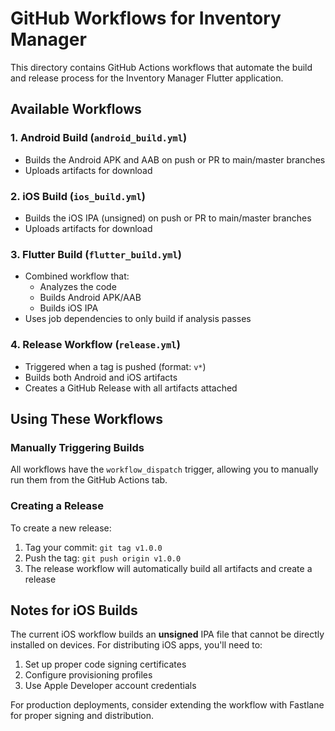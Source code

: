 # GitHub Workflows for Inventory Manager

This directory contains GitHub Actions workflows that automate the build and release process for the Inventory Manager Flutter application.

## Available Workflows

### 1. Android Build (`android_build.yml`)

- Builds the Android APK and AAB on push or PR to main/master branches
- Uploads artifacts for download

### 2. iOS Build (`ios_build.yml`)

- Builds the iOS IPA (unsigned) on push or PR to main/master branches
- Uploads artifacts for download

### 3. Flutter Build (`flutter_build.yml`)

- Combined workflow that:
  - Analyzes the code
  - Builds Android APK/AAB
  - Builds iOS IPA
- Uses job dependencies to only build if analysis passes

### 4. Release Workflow (`release.yml`)

- Triggered when a tag is pushed (format: `v*`)
- Builds both Android and iOS artifacts
- Creates a GitHub Release with all artifacts attached

## Using These Workflows

### Manually Triggering Builds

All workflows have the `workflow_dispatch` trigger, allowing you to manually run them from the GitHub Actions tab.

### Creating a Release

To create a new release:

1. Tag your commit: `git tag v1.0.0`
2. Push the tag: `git push origin v1.0.0`
3. The release workflow will automatically build all artifacts and create a release

## Notes for iOS Builds

The current iOS workflow builds an **unsigned** IPA file that cannot be directly installed on devices. For distributing iOS apps, you'll need to:

1. Set up proper code signing certificates
2. Configure provisioning profiles
3. Use Apple Developer account credentials

For production deployments, consider extending the workflow with Fastlane for proper signing and distribution.
